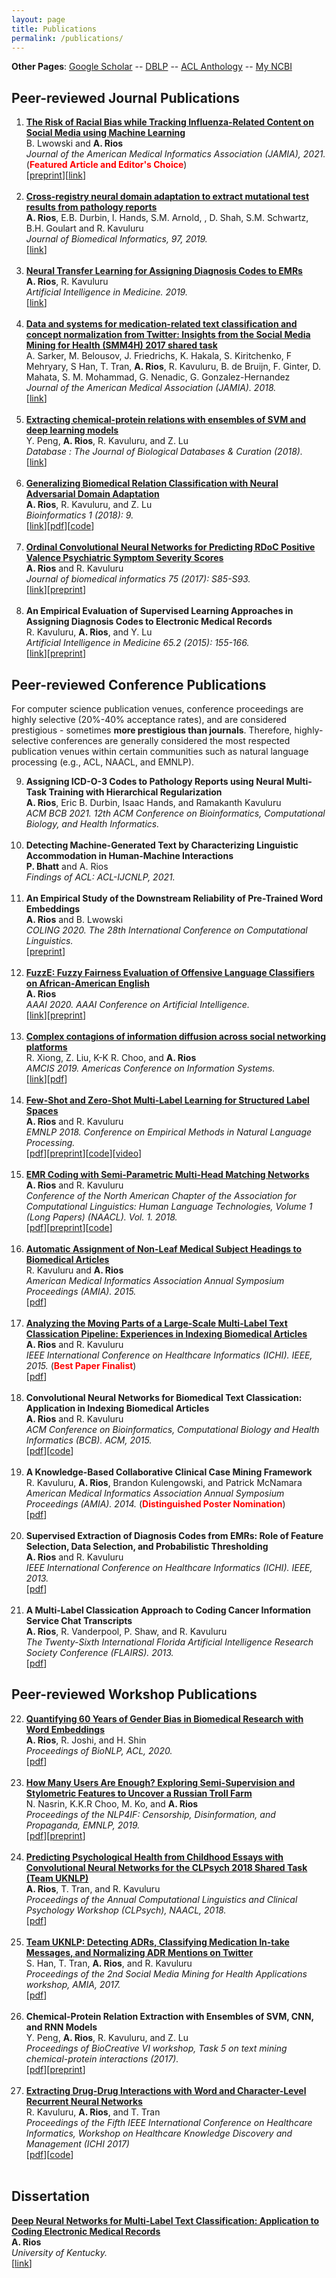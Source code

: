 ```yaml
---
layout: page
title: Publications
permalink: /publications/
---
```

**Other Pages**: [Google Scholar](https://scholar.google.com/citations?user=KJr3ptUAAAAJ&hl=en) -- [DBLP](http://dblp.uni-trier.de/pers/hd/r/Rios:Anthony) -- [ACL Anthology](https://aclweb.org/anthology/people/a/anthony-rios/) -- [My NCBI](https://www.ncbi.nlm.nih.gov/myncbi/anthony.rios.1/bibliography/public/)


## Peer-reviewed Journal Publications
<ol start="1">
<li><b><a href="http://anthonyrios.net/blog/2021/02/jamia">The Risk of Racial Bias while Tracking Influenza-Related Content on Social Media using Machine Learning</a></b><br />B. Lwowski and <b>A. Rios</b><br /><i>Journal of the American Medical Informatics Association (JAMIA), 2021.</i>(<b><font color="red">Featured Article and Editor's Choice</font></b>)<br />[<a href="https://anthonyrios.net/other/racial-bias-virus.pdf">preprint</a>][<a href="https://academic.oup.com/jamia/article-lookup/doi/10.1093/jamia/ocaa326">link</a>]</li><br />
<li><b><a href="http://anthonyrios.net/blog/2019/09/jbi">Cross-registry neural domain adaptation to extract mutational test results from pathology reports</a></b><br /><b>A. Rios</b>, E.B. Durbin, I. Hands, S.M. Arnold, , D. Shah, S.M. Schwartz,  B.H. Goulart and R. Kavuluru<br /><i>Journal of Biomedical Informatics, 97, 2019.</i><br />[<a href="https://www.sciencedirect.com/science/article/pii/S1532046419301868">link</a>]</li><br />
<li><b><a href="http://anthonyrios.net/blog/2019/04/aimed">Neural Transfer Learning for Assigning Diagnosis Codes to EMRs</a></b><br /><b>A. Rios</b>, R. Kavuluru<br /><i>Artificial Intelligence in Medicine. 2019.</i><br />[<a href="https://www.sciencedirect.com/science/article/pii/S0933365718304378">link</a>]</li><br />
<li><b><a href="http://anthonyrios.net/blog/2018/10/jamia">Data and systems for medication-related text classification and concept normalization from Twitter: Insights from the Social Media Mining for Health (SMM4H) 2017 shared task</a></b><br />A. Sarker, M. Belousov, J. Friedrichs, K. Hakala, S. Kiritchenko, F Mehryary, S Han, T. Tran, <b>A. Rios</b>, R. Kavuluru, B. de Bruijn, F. Ginter, D. Mahata, S. M. Mohammad, G. Nenadic, G. Gonzalez-Hernandez<br /><i>Journal of the American Medical Association (JAMIA). 2018.</i><br />[<a href="https://academic.oup.com/jamia/advance-article/doi/10.1093/jamia/ocy114/5113021">link</a>]</li><br />
<li><b><a href="http://anthonyrios.net/blog/2018/01/database">Extracting chemical-protein relations with ensembles of SVM and deep learning models</a></b><br />Y. Peng, <b>A. Rios</b>, R. Kavuluru, and Z. Lu<br /><i>Database : The Journal of Biological Databases & Curation (2018).</i><br />[<a href="https://doi.org/10.1093/database/bay073">link</a>]</li><br />
<li><b><a href="http://anthonyrios.net/blog/2018/03/bioinformatics-2018">Generalizing Biomedical Relation Classification with Neural Adversarial Domain Adaptation</a></b><br /><b>A. Rios</b>, R. Kavuluru, and Z. Lu<br /><i>Bioinformatics 1 (2018): 9.</i><br />[<a href="https://academic.oup.com/bioinformatics/advance-article-abstract/doi/10.1093/bioinformatics/bty190/4953706?redirectedFrom=PDF">link</a>][<a href="http://protocols.netlab.uky.edu/~rvkavu2/research/neuraAdvDom.pdf">pdf</a>][<a href="https://github.com/AnthonyMRios/adversarial-relation-classification">code</a>]</li><br />
<li><b><a href="http://anthonyrios.net/blog/2017/11/jbi">Ordinal Convolutional Neural Networks for Predicting RDoC Positive Valence Psychiatric Symptom Severity Scores</a></b><br /><b>A. Rios</b> and R. Kavuluru<br /><i>Journal of biomedical informatics 75 (2017): S85-S93.</i><br />[<a href="http://www.sciencedirect.com/science/article/pii/S153204641730103X">link</a>][<a href="http://protocols.netlab.uky.edu/~rvkavu2/research/rdoc-rios-jbi-17.pdf">preprint</a>]</li><br />
<li><b>An Empirical Evaluation of Supervised Learning Approaches in Assigning Diagnosis Codes to Electronic Medical Records</b><br />R. Kavuluru, <b>A. Rios</b>, and Y. Lu<br /><i>Artificial Intelligence in Medicine 65.2 (2015): 155-166.</i><br />[<a href="https://www.sciencedirect.com/science/article/pii/S0933365715000482">link</a>][<a href="http://protocols.netlab.uky.edu/~rvkavu2/research/aimed-ichi-15.pdf">preprint</a>]</li>
</ol>

## Peer-reviewed Conference Publications
For computer science publication venues, conference proceedings are highly selective (20%-40% acceptance rates), and are considered prestigious - sometimes <b>more prestigious than journals</b>. Therefore, highly-selective conferences are generally considered the most respected publication venues within certain communities such as natural language processing (e.g., ACL, NAACL, and EMNLP).

<ol start="9">
<li><b>Assigning ICD-O-3 Codes to Pathology Reports using Neural Multi-Task Training with Hierarchical Regularization</b><br /><b>A. Rios</b>, Eric B. Durbin, Isaac Hands, and Ramakanth Kavuluru<br /><i>ACM BCB 2021. 12th ACM Conference on Bioinformatics, Computational Biology, and Health Informatics.</i></li> <br />
<li><b>Detecting Machine-Generated Text by Characterizing Linguistic Accommodation in Human-Machine Interactions</b><br /><b>P. Bhatt</b> and A. Rios<br /><i>Findings of ACL: ACL-IJCNLP, 2021.</i><br /></li><br />
<li><b>An Empirical Study of the Downstream Reliability of Pre-Trained Word Embeddings </b><br /><b>A. Rios</b> and B. Lwowski<br /><i>COLING 2020. The 28th International Conference on Computational Linguistics.</i><br />[<a href="https://anthonyrios.net/other/rios-coling2020.pdf">preprint</a>]</li><br />
<li><b><a href="http://anthonyrios.net/blog/2020/02/aaai">FuzzE: Fuzzy Fairness Evaluation of Offensive Language Classifiers on African-American English</a></b><br /><b>A. Rios</b><br /><i>AAAI 2020. AAAI Conference on Artificial Intelligence.</i><br />[<a href="https://aaai.org/ojs/index.php/AAAI/article/view/5434/5290">link</a>][<a href="https://anthonyrios.net/other/rios-aaai2020.pdf">preprint</a>]</li><br />
<li><b><a href="http://anthonyrios.net/blog/2019/05/amcis">Complex contagions of information diffusion across social networking platforms</a></b><br />R. Xiong, Z. Liu, K-K R. Choo, and <b>A. Rios</b><br /><i>AMCIS 2019. Americas Conference on Information Systems.</i><br />[<a href="https://aisel.aisnet.org/amcis2019/data_science_analytics_for_decision_support/data_science_analytics_for_decision_support/22/">link</a>][<a href="https://aisel.aisnet.org/cgi/viewcontent.cgi?article=1396&context=amcis2019">pdf</a>]</li><br />
<li><b><a href="http://anthonyrios.net/blog/2018/08/emnlp-2018">Few-Shot and Zero-Shot Multi-Label Learning for Structured Label Spaces</a></b><br /><b>A. Rios</b> and R. Kavuluru<br /><i>EMNLP 2018. Conference on Empirical Methods in Natural Language Processing.</i><br />[<a href="http://aclweb.org/anthology/D18-1352">pdf</a>][<a href="https://anthonyrios.net/other/emnlp2018.pdf">preprint</a>][<a href="https://github.com/AnthonyMRios/multi-label-zero-shot">code</a>][<a href="https://vimeo.com/305948835">video</a>]</li><br />
<li><b><a href="http://anthonyrios.net/blog/2018/02/naacl">EMR Coding with Semi-Parametric Multi-Head Matching Networks</a></b><br /><b>A. Rios</b> and R. Kavuluru<br /><i>Conference of the North American Chapter of the Association for Computational Linguistics: Human Language Technologies, Volume 1 (Long Papers) (NAACL). Vol. 1. 2018.</i><br />[<a href="http://aclweb.org/anthology/N18-1189">pdf</a>][<a href="https://anthonyrios.net/other/naaclhlt2018.pdf">preprint</a>][<a href="https://github.com/AnthonyMRios/med-match-cnn">code</a>]</li><br />
<li><b><a href="http://anthonyrios.net/blog/2015/11/amia">Automatic Assignment of Non-Leaf Medical Subject Headings to Biomedical Articles</a></b><br />R. Kavuluru and <b>A. Rios</b><br /><i>American Medical Informatics Association Annual Symposium Proceedings (AMIA). 2015.</i><br />[<a href="https://www.ncbi.nlm.nih.gov/pmc/articles/PMC4765689/pdf/2247586.pdf">pdf</a>]</li><br />
<li><b><a href="http://anthonyrios.net/blog/2015/06/ichi">Analyzing the Moving Parts of a Large-Scale Multi-Label Text Classication Pipeline: Experiences in Indexing Biomedical Articles</a></b><br /><b>A. Rios</b> and R. Kavuluru<br /><i>IEEE International Conference on Healthcare Informatics (ICHI). IEEE, 2015.</i> (<b><font color="red">Best Paper Finalist</font></b>)<br />[<a href="https://pdfs.semanticscholar.org/5223/3f3eaa85c94fb18b2df81e4fda06ecc5e894.pdf">pdf</a>]</li><br />
<li><b>Convolutional Neural Networks for Biomedical Text Classication: Application in Indexing Biomedical Articles</b><br /><b>A. Rios</b> and R. Kavuluru<br /><i>ACM Conference on Bioinformatics, Computational Biology and Health Informatics (BCB). ACM, 2015.</i><br />[<a href="https://pdfs.semanticscholar.org/2866/9e91f56ac52ab4978150093c2b2662283986.pdf">pdf</a>][<a href="https://github.com/AnthonyMRios/bio-cnn">code</a>]</li><br />
<li><b>A Knowledge-Based Collaborative Clinical Case Mining Framework</b><br />R. Kavuluru, <b>A. Rios</b>, Brandon Kulengowski, and Patrick McNamara<br /><i>American Medical Informatics Association Annual Symposium Proceedings (AMIA). 2014.</i> (<b><font color="red">Distinguished Poster Nomination</font></b>)<br />[<a href="https://knowledge.amia.org/56638-amia-1.1540970/t-005-1.1543914/f-005-1.1543915/a-389-1.1544504/an-389-1.1544505?timeStamp=1490724218726">pdf</a>]</li><br />
<li><b>Supervised Extraction of Diagnosis Codes from EMRs: Role of Feature Selection, Data Selection, and Probabilistic Thresholding</b><br /><b>A. Rios</b> and R. Kavuluru<br /><i>IEEE International Conference on Healthcare Informatics (ICHI). IEEE, 2013.</i><br />[<a href="https://pdfs.semanticscholar.org/4354/f1c8b058a5da4b30ffba97131edcf4fd79e7.pdf">pdf</a>]</li><br />
<li><b>A Multi-Label Classication Approach to Coding Cancer Information Service Chat Transcripts</b><br /><b>A. Rios</b>, R. Vanderpool, P. Shaw, and R. Kavuluru<br /><i>The Twenty-Sixth International Florida Artificial Intelligence Research Society Conference (FLAIRS). 2013.</i><br />[<a href="https://pdfs.semanticscholar.org/4354/f1c8b058a5da4b30ffba97131edcf4fd79e7.pdf">pdf</a>]</li>
</ol>


## Peer-reviewed Workshop Publications

<ol start="22">
<li><b><a href="http://anthonyrios.net/blog/2020/07/bionlp-2020">Quantifying 60 Years of Gender Bias in Biomedical Research with Word Embeddings</a></b><br /><b>A. Rios</b>, R. Joshi, and H. Shin<br /><i>Proceedings of BioNLP, ACL, 2020.</i><br />[<a href="https://anthonyrios.net/other/RiosBioNLP2020.pdf">pdf</a>]</li><br />
<li><b><a href="http://anthonyrios.net/blog/2019/11/emnlp-2019">How Many Users Are Enough?  Exploring Semi-Supervision and Stylometric Features to Uncover a Russian Troll Farm</a></b><br />N. Nasrin, K.K.R Choo, M. Ko, and <b>A. Rios</b><br /><i>Proceedings of the NLP4IF: Censorship, Disinformation, and Propaganda, EMNLP, 2019.</i><br />[<a href="https://www.aclweb.org/anthology/D19-5003/">pdf</a>][<a href="https://anthonyrios.net/other/nlp4if-emnlp2019.pdf">preprint</a>]</li><br />
<li><b><a href="http://anthonyrios.net/blog/2018/02/clpsych">Predicting Psychological Health from Childhood Essays with Convolutional Neural Networks for the CLPsych 2018 Shared Task (Team UKNLP)</a></b><br /><b>A. Rios</b>, T. Tran, and R. Kavuluru<br /><i>Proceedings of the Annual Computational Linguistics and Clinical Psychology Workshop (CLPsych), NAACL, 2018.</i><br />[<a href="http://aclweb.org/anthology/W18-0611 ">pdf</a>]</li><br />
<li><b><a href="http://anthonyrios.net/blog/2017/11/smmh">Team UKNLP: Detecting ADRs, Classifying Medication In-take Messages, and Normalizing ADR Mentions on Twitter</a></b><br />S. Han, T. Tran, <b>A. Rios</b>, and R. Kavuluru<br /><i>Proceedings of the 2nd Social Media Mining for Health Applications workshop, AMIA, 2017.</i><br />[<a href="https://healthlanguageprocessing.files.wordpress.com/2017/10/sharedtask_uknlp.pdf">pdf</a>]</li><br />
<li><b>Chemical-Protein Relation Extraction with Ensembles of SVM, CNN, and RNN Models</b><br />Y. Peng, <b>A. Rios</b>, R. Kavuluru, and Z. Lu<br /><i>Proceedings of BioCreative VI workshop, Task 5 on text mining chemical-protein interactions (2017).</i><br />[<a href="http://www.biocreative.org/media/store/files/2017/ProceedingsBCVI_v1.pdf">pdf</a>][<a href="https://arxiv.org/pdf/1802.01255.pdf">preprint</a>]</li><br />
<li><b><a href="https://anthonyrios.net/blog/2017/08/ichi">Extracting Drug-Drug Interactions with Word and Character-Level Recurrent Neural Networks</a></b><br />R. Kavuluru, <b>A. Rios</b>, and T. Tran<br /><i>Proceedings of the Fifth IEEE International Conference on Healthcare Informatics, Workshop on Healthcare Knowledge Discovery and Management (ICHI 2017)</i><br />[<a href="https://www.ncbi.nlm.nih.gov/pmc/articles/PMC5639883/pdf/nihms907942.pdf">pdf</a>][<a href="https://github.com/AnthonyMRios/relation-extraction-rnn">code</a>]</li><br />
</ol>

## Dissertation
<b><a href="http://anthonyrios.net/blog/2018/08/dissertation">Deep Neural Networks for Multi-Label Text Classification: Application to Coding Electronic Medical Records</a></b><br /><b>A. Rios</b><br /><i>University of Kentucky.</i><br />[<a href="https://uknowledge.uky.edu/cs_etds/71/">link</a>]
